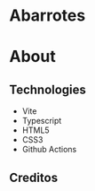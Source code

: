 # Abarrotes

# About

## Technologies

- Vite
- Typescript
- HTML5
- CSS3
- Github Actions


## Creditos
